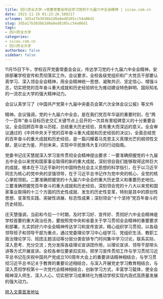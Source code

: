 ```yaml
---
title: 四川农业大学->党委常委会传达学习党的十九届六中全会精神 | sicau.com.cn
date: 2021-11-16 01:23:26.580217
urlname: 3d5a17b3036b2d0a8ed8105cc54a06d1
slug: 3d5a17b3036b2d0a8ed8105cc54a06d1
tags: 
- 四川农业大学
categories:
- sicau.com.cn
- 四川农业大学
authorbox: false
sidebar: false
---
```

11月15日下午，学校召开党委常委会会议，传达学习党的十九届六中全会精神，安排部署学校宣传和贯彻落实工作。会议要求，全校各级党组织和广大党员干部要认真学习、深入领会全会精神，用全会精神统一思想、凝聚共识、坚定信心、增强斗志，切实把党的百年奋斗重大成就和历史经验转化为推动建设特色鲜明、国际知名的一流农业大学的强大精神动力。  

会议认真学习了《中国共产党第十九届中央委员会第六次全体会议公报》等文件
<!--more-->
精神。会议强调，党的十九届六中全会，是在我们党百年华诞的重要时刻，在“两个一百年”奋斗目标历史交汇关键节点上召开的一次具有里程碑意义的十分重要会议。全会回顾百年奋斗历程，总结重大历史经验，具有重大而深远的意义。全会审议通过的《中共中央关于党的百年奋斗重大成就和历史经验的决议》，全面总结党的百年奋斗的重大成就和历史经验，是一篇闪耀着马克思主义真理光芒的纲领性文献，是以史为鉴、开创未来，实现中华民族伟大复兴的行动指南。

党委书记庄天慧就深入学习宣传贯彻全会精神提出要求：一要准确把握党的十九届五中全会以来党和国家事业取得的新的重大成就，深刻领会我们能够取得这样巨大的成就，根本在于习近平新时代中国特色社会主义思想的科学指引，在于以习近平同志为核心的党中央的坚强领导，在于习近平总书记作为党中央的核心、全党的核心掌舵领航。二要准确把握党的十九届六中全会的重大历史意义和重要历史地位。三要准确把握党百年奋斗的重大成就和历史经验，深刻领会党的十八大以来党和国家事业取得的十三个方面的历史性成就、发生的历史性变革，特别是其中的原创性思想、变革性实践、突破性进展、标志性成果；深刻领会“十个坚持”党百年奋斗的历史经验。

庄天慧强调，当前和今后一个时期，及时学习好、宣传好、贯彻好六中全会精神是学校首要的重大政治任务，要按照党中央和省委关于学习贯彻全会精神的重要要求和部署，扎实抓好六中全会精神传达学习和宣传宣讲，精心组织学习贯彻，以各级领导班子和领导干部为重点，通过党委理论学习中心组学习、党组织生活、教职工政治理论学习、班团主题活动等分层分类安排专门时间集中学习讨论，联系实际、深入思考、充分交流；充分发挥各级理论宣讲团作用，以理论宣讲、领导干部带头讲等方式开展宣讲。全校各单位要紧扣实际，把学习宣传贯彻工作与学习贯彻习近平总书记在庆祝中国共产党成立100周年大会上的重要讲话精神相结合，与学习贯彻习近平总书记关于教育的重要论述相结合，与深入开展党史学习教育相结合，与深入贯彻学校第十一次党代会精神相结合，创新学习方式，丰富学习载体，使全会精神深入师生、深入人心，切实把学习成果转化为推动学校实现内涵式高质量发展的强大动力。



[转入文章首发地址](https://news.sicau.edu.cn/info/1135/65466.htm)